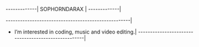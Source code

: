 -------------|
SOPHORNDARAX |
-------------|

----------------------------------------------------|
- I’m interested in coding, music and video editing.|
----------------------------------------------------|
